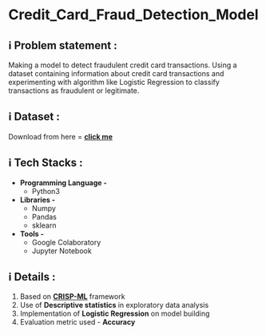 # Credit_Card_Fraud_Detection_Model

## ℹ️ Problem statement :

Making a model to detect fraudulent credit card transactions. Using a dataset containing information about credit card transactions and experimenting with algorithm like Logistic Regression to classify transactions as fraudulent or legitimate.

## ℹ️ Dataset :

Download from here = [**click me**](https://www.kaggle.com/datasets/mlg-ulb/creditcardfraud)

## ℹ️ Tech Stacks :

+ **Programming Language -**
    + Python3
+ **Libraries -**
    + Numpy
    + Pandas
    + sklearn
+ **Tools -**
    + Google Colaboratory
    + Jupyter Notebook

## ℹ️ Details :

1. Based on [**CRISP-ML**](https://ml-ops.org/content/crisp-ml) framework
2. Use of **Descriptive statistics** in exploratory data analysis
3. Implementation of **Logistic Regression** on model building
4. Evaluation metric used - **Accuracy**
